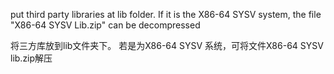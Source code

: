 put third party libraries at lib folder.
If it is the X86-64 SYSV system, the file "X86-64 SYSV Lib.zip" can be decompressed

将三方库放到lib文件夹下。
若是为X86-64 SYSV 系统，可将文件X86-64 SYSV lib.zip解压